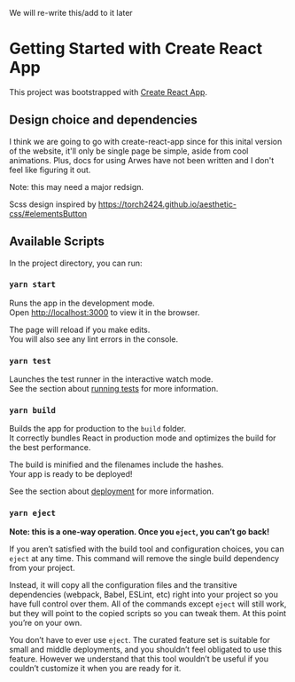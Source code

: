 We will re-write this/add to it later

# Getting Started with Create React App

This project was bootstrapped with [Create React App](https://github.com/facebook/create-react-app).

## Design choice and dependencies

I think we are going to go with create-react-app since for this inital 
version of the website, it'll only be single page be simple, aside from
cool animations. Plus, docs for using Arwes have not been written and I don't
feel like figuring it out.

Note: this may need a major redsign.

Scss design inspired by https://torch2424.github.io/aesthetic-css/#elementsButton

## Available Scripts

In the project directory, you can run:

### `yarn start`

Runs the app in the development mode.\
Open [http://localhost:3000](http://localhost:3000) to view it in the browser.

The page will reload if you make edits.\
You will also see any lint errors in the console.

### `yarn test`

Launches the test runner in the interactive watch mode.\
See the section about [running tests](https://facebook.github.io/create-react-app/docs/running-tests) for
 more information.

### `yarn build`

Builds the app for production to the `build` folder.\
It correctly bundles React in production mode and optimizes the build for the best performance.

The build is minified and the filenames include the hashes.\
Your app is ready to be deployed!

See the section about [deployment](https://facebook.github.io/create-react-app/docs/deployment) for more
information.

### `yarn eject`

**Note: this is a one-way operation. Once you `eject`, you can’t go back!**

If you aren’t satisfied with the build tool and configuration choices, you can `eject` at any time. This
 command will remove the single build dependency from your project.

Instead, it will copy all the configuration files and the transitive dependencies (webpack, Babel, ESLint, 
etc) right into your project so you have full control over them. All of the commands except `eject` will 
still work, but they will point to the copied scripts so you can tweak them. At this point you’re on your 
own.

You don’t have to ever use `eject`. The curated feature set is suitable for small and middle deployments, 
and you shouldn’t feel obligated to use this feature. However we understand that this tool wouldn’t be 
useful if you couldn’t customize it when you are ready for it.
